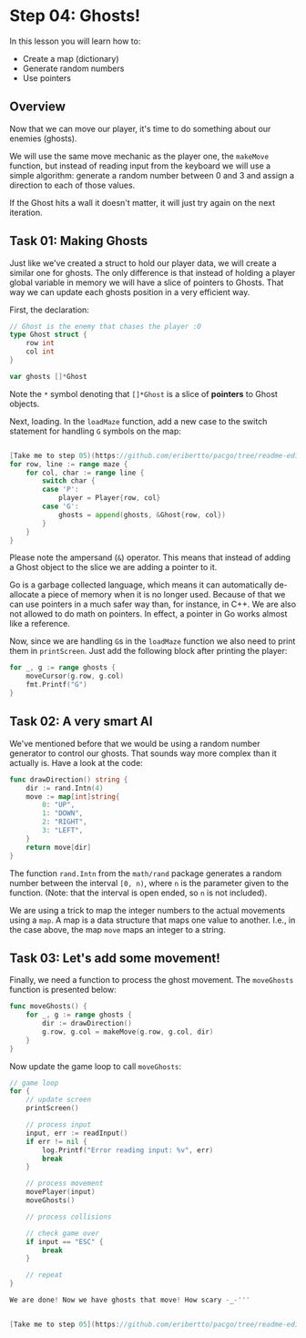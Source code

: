 # Step 04: Ghosts!

In this lesson you will learn how to:

- Create a map (dictionary)
- Generate random numbers
- Use pointers

## Overview

Now that we can move our player, it's time to do something about our enemies (ghosts).

We will use the same move mechanic as the player one, the `makeMove` function, but instead of reading input from the keyboard we will use a simple algorithm: generate a random number between 0 and 3 and assign a direction to each of those values.

If the Ghost hits a wall it doesn't matter, it will just try again on the next iteration.

## Task 01: Making Ghosts

Just like we've created a struct to hold our player data, we will create a similar one for ghosts. The only difference is that instead of holding a player global variable in memory we will have a slice of pointers to Ghosts. That way we can update each ghosts position in a very efficient way.

First, the declaration:

```go
// Ghost is the enemy that chases the player :O
type Ghost struct {
    row int
    col int
}

var ghosts []*Ghost
```

Note the `*` symbol denoting that `[]*Ghost` is a slice of **pointers** to Ghost objects.

Next, loading. In the `loadMaze` function, add a new case to the switch statement for handling `G` symbols on the map:

```go

[Take me to step 05)(https://github.com/eribertto/pacgo/tree/readme-edits/step05)
for row, line := range maze {
    for col, char := range line {
        switch char {
        case 'P':
            player = Player{row, col}
        case 'G':
            ghosts = append(ghosts, &Ghost{row, col})
        }
    }
}
```

Please note the ampersand (`&`) operator. This means that instead of adding a Ghost object to the slice we are adding a pointer to it.

Go is a garbage collected language, which means it can automatically de-allocate a piece of memory when it is no longer used. Because of that we can use pointers in a much safer way than, for instance, in C++. We are also not allowed to do math on pointers. In effect, a pointer in Go works almost like a reference.

Now, since we are handling `G`s in the `loadMaze` function we also need to print them in `printScreen`. Just add the following block after printing the player:

```go
for _, g := range ghosts {
    moveCursor(g.row, g.col)
    fmt.Printf("G")
}
```

## Task 02: A very smart AI

We've mentioned before that we would be using a random number generator to control our ghosts. That sounds way more complex than it actually is. Have a look at the code:

```go
func drawDirection() string {
    dir := rand.Intn(4)
    move := map[int]string{
        0: "UP",
        1: "DOWN",
        2: "RIGHT",
        3: "LEFT",
    }
    return move[dir]
}
```

The function `rand.Intn` from the `math/rand` package generates a random number between the interval `[0, n)`, where `n` is the parameter given to the function. (Note: that the interval is open ended, so `n` is not included).

We are using a trick to map the integer numbers to the actual movements using a `map`. A map is a data structure that maps one value to another. I.e., in the case above, the map `move` maps an integer to a string.

## Task 03: Let's add some movement!

Finally, we need a function to process the ghost movement. The `moveGhosts` function is presented below:

```go
func moveGhosts() {
    for _, g := range ghosts {
        dir := drawDirection()
        g.row, g.col = makeMove(g.row, g.col, dir)
    }
}
```

Now update the game loop to call `moveGhosts`:

```go
// game loop
for {
    // update screen
    printScreen()

    // process input
    input, err := readInput()
    if err != nil {
        log.Printf("Error reading input: %v", err)
        break
    }

    // process movement
    movePlayer(input)
    moveGhosts()

    // process collisions

    // check game over
    if input == "ESC" {
        break
    }

    // repeat
}

We are done! Now we have ghosts that move! How scary -_-'''


[Take me to step 05](https://github.com/eribertto/pacgo/tree/readme-edits/step05)
